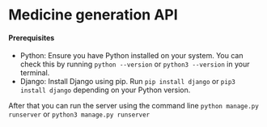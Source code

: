 <h1>Medicine generation API</h1>
<h4>Prerequisites</h4>

- Python: Ensure you have Python installed on your system. You can check this by running `python --version` or `python3 --version` in your terminal.
- Django: Install Django using pip. Run `pip install django` or `pip3 install django` depending on your Python version.

After that you can run the server using the command line `python manage.py runserver` or `python3 manage.py runserver`
